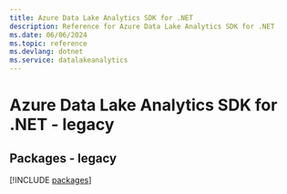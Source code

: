 ```yaml
---
title: Azure Data Lake Analytics SDK for .NET
description: Reference for Azure Data Lake Analytics SDK for .NET
ms.date: 06/06/2024
ms.topic: reference
ms.devlang: dotnet
ms.service: datalakeanalytics
---
```

# Azure Data Lake Analytics SDK for .NET - legacy
## Packages - legacy
[!INCLUDE [packages](data-lake-analytics-index.md)]